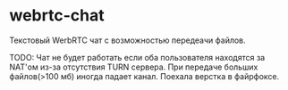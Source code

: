# webrtc-chat

Текстовый WerbRTC чат с возможностью передеачи файлов.

TODO:
Чат не будет работать если оба пользователя находятся за NAT'ом из-за отсутствия TURN сервера.
 При передаче больших файлов(>100 мб) иногда падает канал.
 Поехала верстка в файрфоксе.
